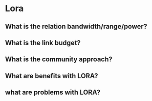 # Lora
## What is the relation bandwidth/range/power?
## What is the link budget?
## What is the community approach?
## What are benefits with LORA?
## what are problems with LORA?
